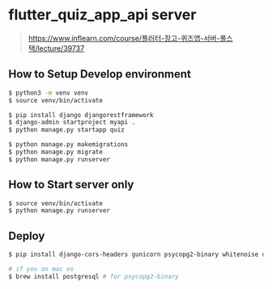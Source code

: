 # flutter_quiz_app_api server

> https://www.inflearn.com/course/플러터-장고-퀴즈앱-서버-풀스택/lecture/39737

## How to Setup Develop environment

```bash
$ python3 -m venv venv
$ source venv/bin/activate
```

```bash
$ pip install django djangorestframework
$ django-admin startproject myapi .
$ python manage.py startapp quiz

```

```bash
$ python manage.py makemigrations
$ python manage.py migrate
$ python manage.py runserver
```

## How to Start server only

```bash
$ source venv/bin/activate
$ python manage.py runserver
```

## Deploy

```bash
$ pip install django-cors-headers gunicorn psycopg2-binary whitenoise dj-database-url

# if you on mac os
$ brew install postgresql # for psycopg2-binary
```
